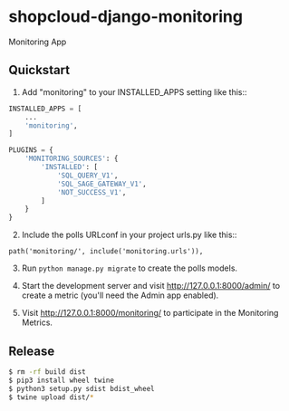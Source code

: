 # shopcloud-django-monitoring

Monitoring App

## Quickstart

1. Add "monitoring" to your INSTALLED_APPS setting like this::

```py
INSTALLED_APPS = [
    ...
    'monitoring',
]
```

````py
PLUGINS = {
    'MONITORING_SOURCES': {
        'INSTALLED': [
            'SQL_QUERY_V1',
            'SQL_SAGE_GATEWAY_V1',
            'NOT_SUCCESS_V1',
        ]
    }
}
````

2. Include the polls URLconf in your project urls.py like this::

```
path('monitoring/', include('monitoring.urls')),
```

3. Run `python manage.py migrate` to create the polls models.

4. Start the development server and visit http://127.0.0.1:8000/admin/
   to create a metric (you'll need the Admin app enabled).

5. Visit http://127.0.0.1:8000/monitoring/ to participate in the Monitoring Metrics.

## Release

```sh
$ rm -rf build dist
$ pip3 install wheel twine
$ python3 setup.py sdist bdist_wheel
$ twine upload dist/* 
```